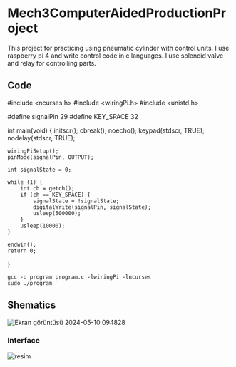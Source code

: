 # Mech3ComputerAidedProductionProject
This project for practicing using pneumatic cylinder with control units. I use raspberry pi 4 and write control code in c languages. I use solenoid valve and relay for controlling parts.





## Code
#include <ncurses.h>
#include <wiringPi.h>
#include <unistd.h>

#define signalPin 29
#define KEY_SPACE 32

int main(void) {
    initscr();
    cbreak();
    noecho();
    keypad(stdscr, TRUE);
    nodelay(stdscr, TRUE);

    wiringPiSetup();
    pinMode(signalPin, OUTPUT);

    int signalState = 0; 

    while (1) {
        int ch = getch();
        if (ch == KEY_SPACE) {
            signalState = !signalState; 
            digitalWrite(signalPin, signalState);
            usleep(500000); 
        }
        usleep(10000); 
    }

    endwin();
    return 0;
}

````
gcc -o program program.c -lwiringPi -lncurses
sudo ./program
````

## Shematics
![Ekran görüntüsü 2024-05-10 094828](https://github.com/muhammeddincmdx/Mech3ComputerAidedProductionProject/assets/54439858/c2fec999-0215-414e-8b2c-6ea3c973b231)

### Interface
![resim](https://github.com/muhammeddincmdx/Mech3ComputerAidedProductionProject/assets/54439858/7e554840-fff2-4c9a-b0c6-afadf9483e23)




